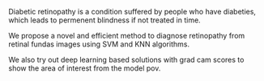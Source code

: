 Diabetic retinopathy is a condition suffered by people who have diabeties, which leads to permenent blindness if not treated in time.

We propose a novel and efficient method to diagnose retinopathy from retinal fundas images using SVM and KNN algorithms.

We also try out deep learning based solutions with grad cam scores to show the area of interest from the model pov.
